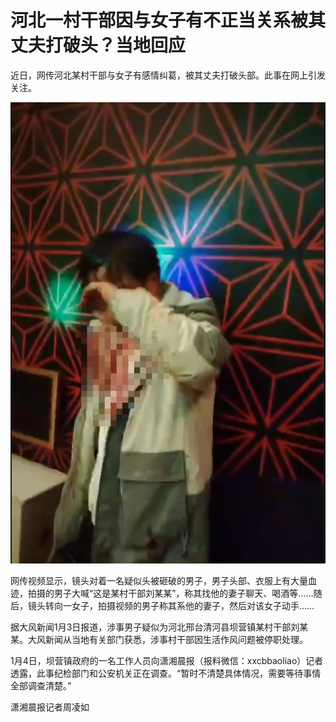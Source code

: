 # 河北一村干部因与女子有不正当关系被其丈夫打破头？当地回应

近日，网传河北某村干部与女子有感情纠葛，被其丈夫打破头部。此事在网上引发关注。

![ab0d7424cc6b733ce4e4d560a5b3ccd2.jpg](https://raw.githubusercontent.com/qqhsx/qqnews_image/main/2024/01/04/河北一村干部因与女子有不正当关系被其丈夫打破头？当地回应/ab0d7424cc6b733ce4e4d560a5b3ccd2.jpg)

网传视频显示，镜头对着一名疑似头被砸破的男子，男子头部、衣服上有大量血迹，拍摄的男子大喊“这是某村干部刘某某”，称其找他的妻子聊天、喝酒等……随后，镜头转向一女子，拍摄视频的男子称其系他的妻子，然后对该女子动手……

据大风新闻1月3日报道，涉事男子疑似为河北邢台清河县坝营镇某村干部刘某某。大风新闻从当地有关部门获悉，涉事村干部因生活作风问题被停职处理。

1月4日，坝营镇政府的一名工作人员向潇湘晨报（报料微信：xxcbbaoliao）记者透露，此事纪检部门和公安机关正在调查。“暂时不清楚具体情况，需要等待事情全部调查清楚。”

潇湘晨报记者周凌如

